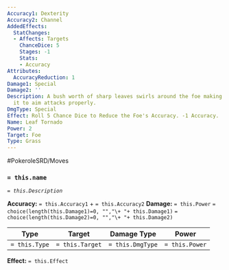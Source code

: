 ```yaml
---
Accuracy1: Dexterity
Accuracy2: Channel
AddedEffects:
  StatChanges:
  - Affects: Targets
    ChanceDice: 5
    Stages: -1
    Stats:
    - Accuracy
Attributes:
  AccuracyReduction: 1
Damage1: Special
Damage2: ''
Description: A bush worth of sharp leaves swirls around the foe making it harder for
  it to aim attacks properly.
DmgType: Special
Effect: Roll 5 Chance Dice to Reduce the Foe's Accuracy. -1 Accuracy.
Name: Leaf Tornado
Power: 2
Target: Foe
Type: Grass
---
```


#PokeroleSRD/Moves

### `= this.name` 
*`= this.Description`*

**Accuracy:** `= this.Accuracy1` + `= this.Accuracy2`
**Damage:** `= this.Power` `= choice(length(this.Damage1)=0, "","\+ "+ this.Damage1)` `= choice(length(this.Damage2)=0, "","\+ "+ this.Damage2)`

| Type          | Target          | Damage Type          | Power          |
| ------------- | --------------- | ---------------- | -------------- |
| `= this.Type` | `= this.Target` | `= this.DmgType` | `= this.Power` | 

**Effect:** `= this.Effect`